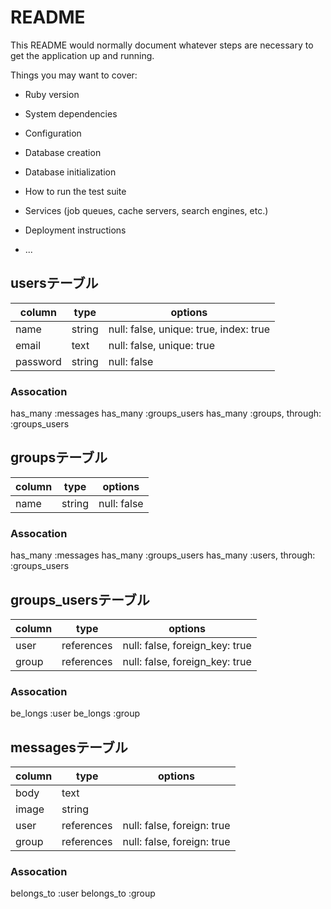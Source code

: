 # README

This README would normally document whatever steps are necessary to get the
application up and running.

Things you may want to cover:

* Ruby version

* System dependencies

* Configuration

* Database creation

* Database initialization

* How to run the test suite

* Services (job queues, cache servers, search engines, etc.)

* Deployment instructions

* ...

## usersテーブル

|column|type|options|
|------|----|-------|
|name  |string|null: false, unique: true, index: true|
|email |text|null: false, unique: true|
|password|string|null: false|

### Assocation
has_many :messages
has_many :groups_users
has_many :groups, through: :groups_users

## groupsテーブル

|column|type|options|
|------|----|-------|
|name  |string|null: false|

### Assocation
has_many :messages
has_many :groups_users
has_many :users, through: :groups_users

## groups_usersテーブル

|column|type|options|
|------|----|-------|
|user  |references|null: false, foreign_key: true|
|group |references|null: false, foreign_key: true|

### Assocation
be_longs :user
be_longs :group

## messagesテーブル

|column|type|options|
|------|----|-------|
|body  |text|       |
|image |string|     |
|user  |references|null: false, foreign: true|
|group |references|null: false, foreign: true|

### Assocation
belongs_to :user
belongs_to :group